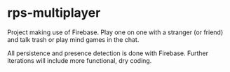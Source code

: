 # rps-multiplayer
Project making use of Firebase. Play one on one with a stranger (or friend) and talk trash or play mind games in the chat.

All persistence and presence detection is done with Firebase. Further iterations will include more functional, dry coding.
